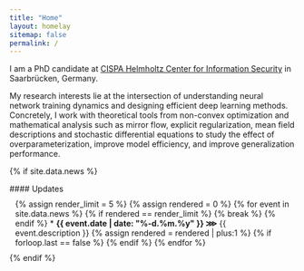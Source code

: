```yaml
---
title: "Home"
layout: homelay
sitemap: false
permalink: /
---
```


I am a PhD candidate at [CISPA Helmholtz Center for Information Security](https://cispa.de) in Saarbrücken, Germany. 

My research interests lie at the intersection of understanding neural network training dynamics and designing efficient deep learning methods. Concretely, I work with theoretical tools from non-convex optimization and mathematical analysis such as mirror flow, explicit regularization, mean field descriptions and stochastic differential equations to study the effect of overparameterization, improve model efficiency, and improve generalization performance.



{% if site.data.news %}
<br>
<div class="well" style="padding: 0px">
#### Updates
  <div style="display: block; padding: 10px">
<!-- how many future events to render -->
{% assign render_limit = 5 %}
<!-- counter of rendered events -->
{% assign rendered = 0 %}
<!-- iterate over events -->
{% for event in site.data.news %}
<!-- check if limit was reached -->
{% if rendered == render_limit %}
{% break %}
{% endif %}
* <strong>{{ event.date | date: "%-d.%m.%y" }} ⋙</strong> {{ event.description }}
<!-- increase counter of rendered events -->
{% assign rendered = rendered | plus:1 %}
{% if forloop.last == false %}
<!-- <hr style="margin: 10px -10px;"> -->
{% endif %}
{% endfor %}
</div>
</div>
{% endif %}

